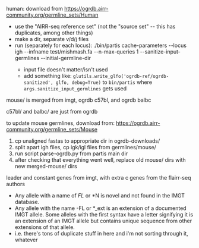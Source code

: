 human: download from https://ogrdb.airr-community.org/germline_sets/Human
  - use the "AIRR-seq reference set" (not the "source set" -- this has duplicates, among other things)
  - make a dir, separate v/d/j files
  - run (separately for each locus): ./bin/partis cache-parameters --locus igh --infname test/mishmash.fa --n-max-queries 1 --sanitize-input-germlines --initial-germline-dir <ogrdb-dir>
    - input file doesn't matter/isn't used
    - add something like: `glutils.write_glfo('ogrdb-ref/ogrdb-sanitized', glfo, debug=True)` to `bin/partis` where `args.sanitize_input_germlines` gets used


mouse/ is merged from imgt, ogrdb c57bl, and ogrdb balbc

c57bl/ and balbc/ are just from ogrdb

to update mouse germlines, download from: https://ogrdb.airr-community.org/germline_sets/Mouse
  1) cp unaligned fastas to appropriate dir in ogrdb-downloads/
  2) split apart igh files, cp igk/igl files from germlines/mouse/
  3) run script parse-ogrdb.py from partis main dir
  4) after checking that everything went well, replace old mouse/ dirs with new merged-mouse/ dirs

leader and constant genes from imgt, with extra c genes from the flairr-seq authors
  - Any allele with a name of <gene>_FL_<number> or <gene>*N<number> is novel and not found in the IMGT database.
  - Any allele with the name <gene>-FL or *<number>_ext<number> is an extension of a documented IMGT allele. Some alleles with the first syntax have a letter signifying it is an extension of an IMGT allele but contains unique sequence from other extensions of that allele. 
  - i.e. there's tons of duplicate stuff in here and i'm not sorting through it, whatever
